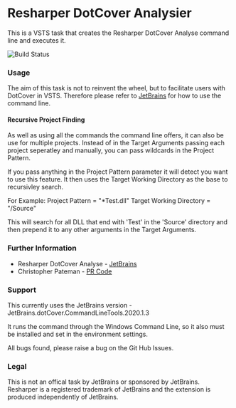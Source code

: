 # Resharper DotCover Analysier

This is a VSTS task that creates the Resharper DotCover Analyse command line and executes it.

![Build Status](https://dev.azure.com/cpateman/Personal%20Project/_apis/build/status/azdo-dot-cover?branchName=master)

### Usage
The aim of this task is not to reinvent the wheel, but to facilitate users with DotCover in VSTS.
Therefore please refer to [JetBrains](https://www.jetbrains.com/help/dotcover/Running_Coverage_Analysis_from_the_Command_LIne.html) for how to use the command line.

#### Recursive Project Finding
As well as using all the commands the command line offers, it can also be use for multiple projects. Instead of in the Target Arguments passing each project seperatley and manually, you can pass wildcards in the Project Pattern.

If you pass anything in the Project Pattern parameter it will detect you want to use this feature. It then uses the Target Working Directory as the base to recursivley search.

For Example:
  Project Pattern = "*Test.dll"
  Target Working Directory = "/Source"

This will search for all DLL that end with 'Test' in the 'Source' directory and then prepend it to any other arguments in the Target Arguments.

### Further Information
- Resharper DotCover Analyse - [JetBrains](https://www.jetbrains.com/help/dotcover/Running_Coverage_Analysis_from_the_Command_LIne.html)
- Christopher Pateman - [PR Code](https://prcode.co.uk)

### Support
This currently uses the JetBrains version - JetBrains.dotCover.CommandLineTools.2020.1.3

It runs the command through the Windows Command Line, so it also must be installed and set in the environment settings.

All bugs found, please raise a bug on the Git Hub Issues.

### Legal
This is not an offical task by JetBrains or sponsored by JetBrains. Resharper is a registered trademark of JetBrains and the extension is produced independently of JetBrains.
